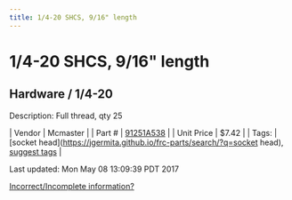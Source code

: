 ```yaml
---
title: 1/4-20 SHCS, 9/16" length
---
```


# 1/4-20 SHCS, 9/16" length
## Hardware / 1/4-20
Description: 	Full thread, qty 25 

| Vendor | Mcmaster | 
| Part # | [91251A538](https://www.mcmaster.com/#91251A538) | 
| Unit Price | $7.42 | 
| Tags: | [socket head](https://jgermita.github.io/frc-parts/search/?q=socket head), [suggest tags](https://docs.google.com/forms/d/e/1FAIpQLSeWyY8v3RgOty-MyWmh9U0iivNYN_molChYyS-0U-o-kOAv_g/viewform) | 

Last updated: Mon May 08 13:09:39 PDT 2017

 [Incorrect/Incomplete information?](https://docs.google.com/forms/d/e/1FAIpQLSeWyY8v3RgOty-MyWmh9U0iivNYN_molChYyS-0U-o-kOAv_g/viewform)